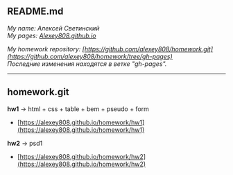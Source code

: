 
## README.md

*My name: Алексей Светинский*  
*My pages: [Alexey808.github.io](https://github.com/alexey808.github.io)*  

*My homework repository: [https://github.com/alexey808/homework.git](https://github.com/alexey808/homework/tree/gh-pages)*  
*Последние изменения находятся в ветке "gh-pages".*  

---

## homework.git

**hw1** -> html + css + table + bem + pseudo + form

- [https://alexey808.github.io/homework/hw1](https://alexey808.github.io/homework/hw1)

**hw2** -> psd1

- [https://alexey808.github.io/homework/hw2](https://alexey808.github.io/homework/hw2)